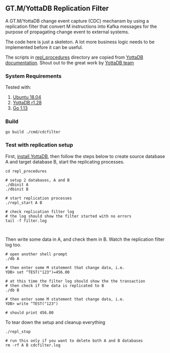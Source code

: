 ## GT.M/YottaDB Replication Filter 

A GT.M/YottaDB change event capture (CDC) mechansm by using a replication filter that convert M instructions into Kafka messages for the purpose of propagating change event to external systems.

The code here is just a skeleton. A lot more business logic needs to be implemented before it can be useful.

The scripts in [repl_procedures](repl_procedures) directory are copied from [YottaDB documentation](https://gitlab.com/YottaDB/DB/YDBDoc/tree/master/AdminOpsGuide/repl_procedures). Shout out to the great work by [YottaDB team](https://yottadb.com/)

### System Requirements
Tested with:
1. [Ubuntu 18.04](http://releases.ubuntu.com/18.04/)
2. [YottaDB r1.28](https://yottadb.com/product/get-started/)
3. [Go 1.13](https://golang.org/dl/)

### Build
```
go build ./cmd/cdcfilter

```

### Test with replication setup

First, [install YottaDB](https://yottadb.com/product/get-started/), then follow the steps below to create source database A and target database B, start the replicating processes.

```
cd repl_procedures

# setup 2 databases, A and B 
./dbinit A
./dbinit B

# start replication processes 
./repl_start A B

# check replication filter log
# the log should show the filter started with no errors 
tail -f filter.log



```

Then write some data in A, and check them in B. Watch the replication filter log too.

```
# open another shell prompt
./db A

# then enter some M statement that change data, i.e.
YDB> set ^TEST("123")=456.00

# at this time the filter log should show the the transaction
# then check if the data is replicated to B
./db B

# then enter some M statement that change data, i.e.
YDB> write ^TEST("123")

# should print 456.00

```

To tear down the setup and cleanup everything
```
./repl_stop

# run this only if you want to delete both A and B databases
rm -rf A B cdcfilter.log

```
